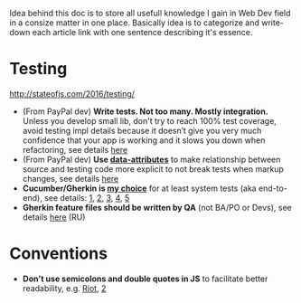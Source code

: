 Idea behind this doc is to store all usefull knowledge I gain in Web Dev field in a consize matter in one place.
Basically idea is to categorize and write-down each article link with one sentence describing it's essence.

# Testing
http://stateofjs.com/2016/testing/
- (From PayPal dev) **Write tests. Not too many. Mostly integration.** Unless you develop small lib, don't try to reach 100% test coverage, avoid testing impl details because it doesn’t give you 
very much confidence that your app is working and it slows you down when refactoring, see details 
[here](https://blog.kentcdodds.com/write-tests-not-too-many-mostly-integration-5e8c7fff591c)
- (From PayPal dev) **Use [data-attributes](https://developer.mozilla.org/en-US/docs/Learn/HTML/Howto/Use_data_attributes)** to make relationship 
between source and testing code more explicit to not break tests when markup changes, see details 
[here](https://blog.kentcdodds.com/making-your-ui-tests-resilient-to-change-d37a6ee37269)
- **Cucumber/Gherkin is [my choice](https://github.com/device-hackers/browser-ui-state/tree/master/features)** for at least 
system tests (aka end-to-end), see details: [1](https://www.sitepoint.com/bdd-javascript-cucumber-gherkin/),
[2](https://cucumber.io/blog/2016/07/20/where_should_you_use_bdd), 
[3](https://watirmelon.blog/2011/07/04/use-cucumber-feature-folders-for-functional-organization-tags-for-non-functional-classification/),
[4](https://github.com/damianszczepanik/cucumber-reporting), [5](https://github.com/jenkinsci/cucumber-reports-plugin)
- **Gherkin feature files should be written by QA** (not BA/PO or Devs), see details [here](https://habrahabr.ru/post/275013/) (RU)

# Conventions
- **Don't use semicolons and double quotes in JS** to facilitate better readability, e.g. 
[Riot](http://riotjs.com/faq/#why-are-there-no-semicolons-in-the-source-code), 
[2](https://github.com/kentcdodds/testing-workshop/blob/1938d6fc2048e55362679905f700f938a3b497c4/cypress/e2e/post_spec.js)
